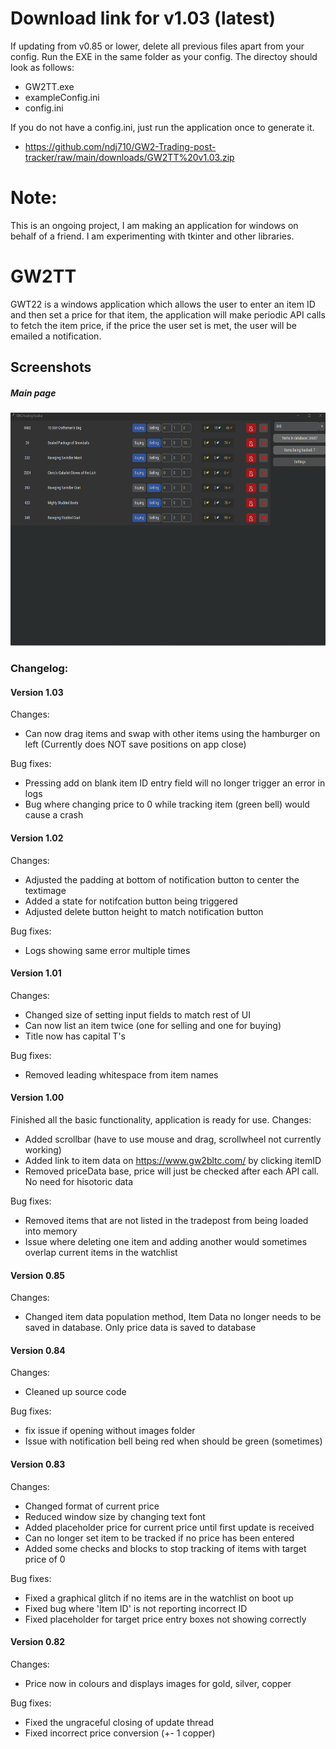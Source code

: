 # Download link for v1.03 (latest)
If updating from v0.85 or lower, delete all previous files apart from your config. Run the EXE in the same folder as your config.
The directoy should look as follows:
* GW2TT.exe
* exampleConfig.ini
* config.ini

If you do not have a config.ini, just run the application once to generate it.
* https://github.com/ndj710/GW2-Trading-post-tracker/raw/main/downloads/GW2TT%20v1.03.zip

# Note:
This is an ongoing project, I am making an application for windows on behalf of a friend. I am experimenting with tkinter and other libraries.

# GW2TT
GWT22 is a windows application which allows the user to enter an item ID and then set a price for that item, the application will make periodic API calls to fetch the item price, if the price the user set is met, the user will be emailed a notification.

## Screenshots
<div>
  <h5>Main page</h5>
  <img src="/screenshots/Mainpage.png?raw=true" width="639" height="373"/>
</div>


### Changelog:
#### Version 1.03

Changes:
*	Can now drag items and swap with other items using the hamburger on left (Currently does NOT save positions on app close)

Bug fixes:
*	Pressing add on blank item ID entry field will no longer trigger an error in logs
*	Bug where changing price to 0 while tracking item (green bell) would cause a crash


#### Version 1.02

Changes:
*	Adjusted the padding at bottom of notification button to center the textimage
*	Added a state for notifcation button being triggered
*	Adjusted delete button height to match notification button

Bug fixes:
*	Logs showing same error multiple times


#### Version 1.01

Changes:
*	Changed size of setting input fields to match rest of UI
*	Can now list an item twice (one for selling and one for buying)
*	Title now has capital T's

Bug fixes:
*	Removed leading whitespace from item names


#### Version 1.00
Finished all the basic functionality, application is ready for use.
Changes:
*	Added scrollbar (have to use mouse and drag, scrollwheel not currently working)
*	Added link to item data on https://www.gw2bltc.com/ by clicking itemID
*	Removed priceData base, price will just be checked after each API call. No need for hisotoric data

Bug fixes:
*	Removed items that are not listed in the tradepost from being loaded into memory
* 	Issue where deleting one item and adding another would sometimes overlap current items in the watchlist


#### Version 0.85

Changes:
*	Changed item data population method, Item Data no longer needs to be saved in database. Only price data is saved to database


#### Version 0.84

Changes:
*	Cleaned up source code

Bug fixes:
* 	fix issue if opening without images folder
*	Issue with notification bell being red when should be green (sometimes)


#### Version 0.83

Changes:
* 	Changed format of current price
* 	Reduced window size by changing text font
* 	Added placeholder price for current price until first update is received
* 	Can no longer set item to be tracked if no price has been entered
* 	Added some checks and blocks to stop tracking of items with target price of 0

Bug fixes:
* 	Fixed a graphical glitch if no items are in the watchlist on boot up
* 	Fixed bug where 'Item ID' is not reporting incorrect ID
* 	Fixed placeholder for target price entry boxes not showing correctly

#### Version 0.82

Changes:
* 	Price now in colours and displays images for gold, silver, copper

Bug fixes:
* 	Fixed the ungraceful closing of update thread
* 	Fixed incorrect price conversion (+- 1 copper)
